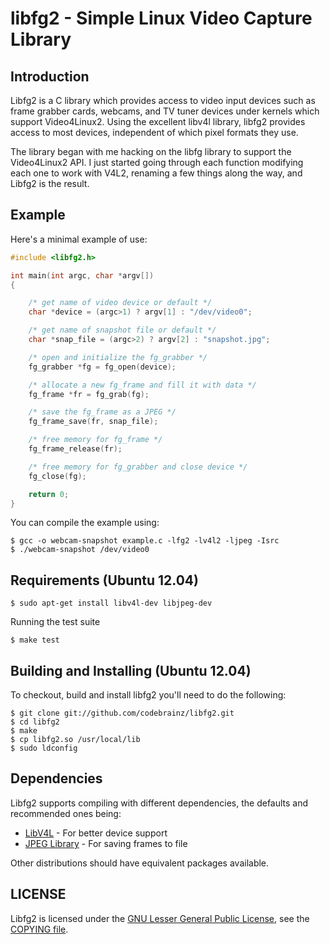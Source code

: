 libfg2 - Simple Linux Video Capture Library
===========================================

Introduction
------------

Libfg2 is a C library which provides access to video input devices such as
frame grabber cards, webcams, and TV tuner devices under kernels which support
Video4Linux2.  Using the excellent libv4l library, libfg2 provides access to
most devices, independent of which pixel formats they use.  

The library began with me hacking on the libfg library to support the
Video4Linux2 API.  I just started going through each function modifying each
one to work with V4L2, renaming a few things along the way, and Libfg2 is the
result.

Example
-------

Here's a minimal example of use:

```c
#include <libfg2.h>

int main(int argc, char *argv[])
{

    /* get name of video device or default */
    char *device = (argc>1) ? argv[1] : "/dev/video0";

    /* get name of snapshot file or default */
    char *snap_file = (argc>2) ? argv[2] : "snapshot.jpg";

    /* open and initialize the fg_grabber */
    fg_grabber *fg = fg_open(device);

    /* allocate a new fg_frame and fill it with data */
    fg_frame *fr = fg_grab(fg);

    /* save the fg_frame as a JPEG */
    fg_frame_save(fr, snap_file);

    /* free memory for fg_frame */
    fg_frame_release(fr);

    /* free memory for fg_grabber and close device */
    fg_close(fg);

    return 0;
}
```

You can compile the example using:

    $ gcc -o webcam-snapshot example.c -lfg2 -lv4l2 -ljpeg -Isrc
    $ ./webcam-snapshot /dev/video0

Requirements (Ubuntu 12.04)
---------------------------
   
    $ sudo apt-get install libv4l-dev libjpeg-dev

Running the test suite 

    $ make test

Building and Installing (Ubuntu 12.04)
-------------------------------------

To checkout, build and install libfg2 you'll need to do the following:

    $ git clone git://github.com/codebrainz/libfg2.git
    $ cd libfg2
    $ make
    $ cp libfg2.so /usr/local/lib
    $ sudo ldconfig

Dependencies
------------

Libfg2 supports compiling with different dependencies, the defaults and
recommended ones being:

* [LibV4L](http://people.atrpms.net/~hdegoede) - For better device support
* [JPEG Library](http://ijg.org) - For saving frames to file

Other distributions should have equivalent packages available.

LICENSE
-------
Libfg2 is licensed under the
[GNU Lesser General Public License](http://www.gnu.org/copyleft/lesser.html),
see the
[COPYING file](https://github.com/codebrainz/libfg2/blob/master/COPYING).
